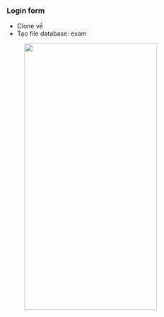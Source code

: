 ### Login form
- Clone về
- Tạo file database: exam
<img src="https://github.com/nguyenthanhlong11/LoginForm-Laravel-VueJs/blob/master/1.png" height="600" width="300" hspace="40">
